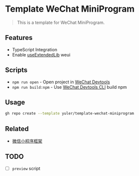 # Template WeChat MiniProgram

> This is a template for WeChat MiniProgram.

## Features

- TypeScript Integration
- Enable [useExtendedLib](https://developers.weixin.qq.com/miniprogram/dev/reference/configuration/app.html#useExtendedLib) weui

## Scripts

- `npm run open` - Open project in [WeChat Devtools]
- `npm run build:npm` - Use [WeChat Devtools CLI] build npm

## Usage

```bash
gh repo create --template yuler/template-wechat-miniprogram
```

## Related

- [微信小程序框架](https://developers.weixin.qq.com/miniprogram/dev/framework)

## TODO

- [ ] `preview` script

<!-- Links -->

[wechat devtools]: https://developers.weixin.qq.com/miniprogram/dev/devtools/download.html
[wechat devtools cli]: https://developers.weixin.qq.com/miniprogram/dev/devtools/cli.html
